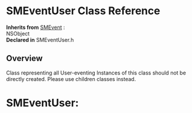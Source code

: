 # SMEventUser Class Reference

**Inherits from** <a href="../Classes/SMEvent.md">SMEvent</a> :   
NSObject  
**Declared in** SMEventUser.h  

## Overview

Class representing all User-eventing
Instances of this class should not be directly created.
Please use children classes instead.

<h1>SMEventUser:</h1>

